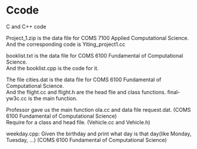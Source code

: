 # Ccode
C and C++ code

Project_1.zip is the data file for COMS 7100 Applied Computational Science.   
And the corresponding code is Yiting_project1.cc  

booklist.txt is the data file for COMS 6100 Fundamental of Computational Science.  
And the booklist.cpp is the code for it.  

The file cities.dat is the data file for COMS 6100 Fundamental of Computational Science.  
And the flight.cc and flight.h are the head flie and class functions. final-yw3c.cc is the main function.  

Professor gave us the main function ola.cc and data file request.dat. (COMS 6100 Fundamental of Computational Science)  
Require for a class and head file. (Vehicle.cc and Vehicle.h)  

weekday.cpp: Given the birthday and print what day is that day(like Monday, Tuesday, ...) (COMS 6100 Fundamental of Computational Science)
